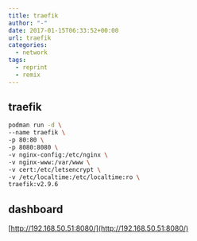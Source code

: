 ```yaml
---
title: traefik
author: "-"
date: 2017-01-15T06:33:52+00:00
url: traefik
categories:
  - network
tags:
  - reprint
  - remix
---
```

## traefik

```bash
podman run -d \
--name traefik \
-p 80:80 \
-p 8080:8080 \
-v nginx-config:/etc/nginx \
-v nginx-www:/var/www \
-v cert:/etc/letsencrypt \
-v /etc/localtime:/etc/localtime:ro \
traefik:v2.9.6

```

## dashboard

[http://192.168.50.51:8080/](http://192.168.50.51:8080/)
